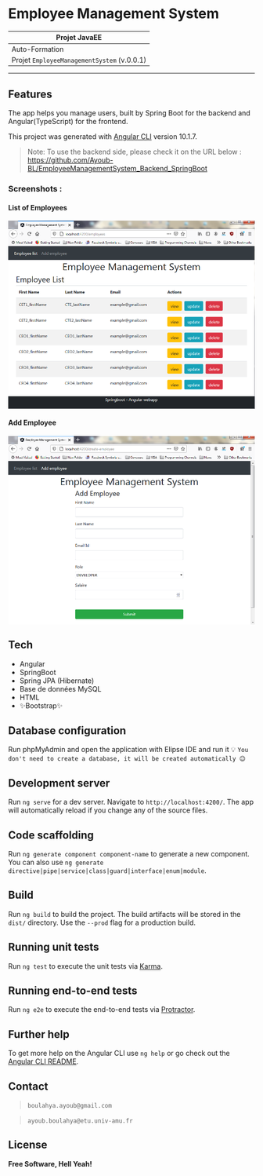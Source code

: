 # Employee Management System
 
| Projet JavaEE |
| ------ |
| Auto-Formation |
| Projet `EmployeeManagementSystem` (v.0.0.1) |
***********************************************************************
## Features
The app helps you manage users, built by Spring Boot for the backend and Angular(TypeScript) for the frontend.

This project was generated with [Angular CLI](https://github.com/angular/angular-cli) version 10.1.7.

> Note: To use the backend side, please check it on the URL below :
https://github.com/Ayoub-BL/EmployeeManagementSystem_Backend_SpringBoot

### Screenshots :

#### List of Employees
<img align="center" src="screenshots/employees.png" alt="Login interface">

#### Add Employee
<img align="center" src="screenshots/add_employee.png" alt="Register interface">

## Tech
- Angular
- SpringBoot
- Spring JPA (Hibernate)
- Base de données MySQL
- HTML
- ✨Bootstrap✨

## Database configuration
Run phpMyAdmin and open the application with Elipse IDE and run it
💡 `You don't need to create a database, it will be created automatically 😉`

## Development server

Run `ng serve` for a dev server. Navigate to `http://localhost:4200/`. The app will automatically reload if you change any of the source files.

## Code scaffolding

Run `ng generate component component-name` to generate a new component. You can also use `ng generate directive|pipe|service|class|guard|interface|enum|module`.

## Build

Run `ng build` to build the project. The build artifacts will be stored in the `dist/` directory. Use the `--prod` flag for a production build.

## Running unit tests

Run `ng test` to execute the unit tests via [Karma](https://karma-runner.github.io).

## Running end-to-end tests

Run `ng e2e` to execute the end-to-end tests via [Protractor](http://www.protractortest.org/).

## Further help

To get more help on the Angular CLI use `ng help` or go check out the [Angular CLI README](https://github.com/angular/angular-cli/blob/master/README.md).

## Contact
> `boulahya.ayoub@gmail.com`
 
> `ayoub.boulahya@etu.univ-amu.fr`

## License
**Free Software, Hell Yeah!**